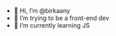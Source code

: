 - 👋 Hi, I’m @birkaany
- 👀 I’m trying to be a front-end dev
- 🌱 I’m currently learning JS


<!---
birkaany/birkaany is a ✨ special ✨ repository because its `README.md` (this file) appears on your GitHub profile.
You can click the Preview link to take a look at your changes.
--->
